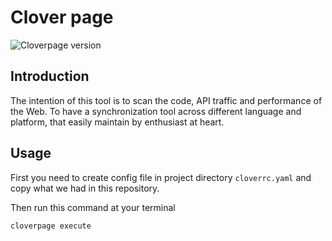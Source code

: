 # Clover page
![Cloverpage version][ruby-image]

## Introduction
The intention of this tool is to scan the code, API traffic and performance of the Web. To have a synchronization tool across different language and platform, that easily maintain by enthusiast at heart.

## Usage
First you need to create config file in project directory `cloverrc.yaml` and copy what we had in this repository.


Then run this command at your terminal
```bash
cloverpage execute
```


[ruby-image]: https://img.shields.io/badge/cloverpage-0.0.1-brightgreen
